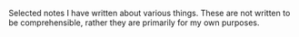 Selected notes I have written about various things. These are not written to be comprehensible, rather they are primarily for my own purposes.
